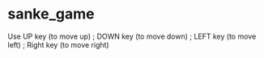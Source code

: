 # sanke_game

Use UP key (to move up) ;
    DOWN key (to move down) ;
    LEFT key (to move left) ;
    Right key (to move right) 
